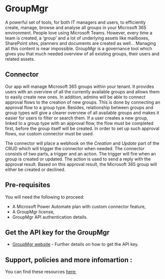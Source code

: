 # GroupMgr

A powerful set of tools, for both IT managers and users, to efficiently create, manage, browse and analyse all groups in your Microsoft 365 environment. People love using Microsoft Teams. However, every time a team is created, a ‘group’ and a lot of underlying assets like mailboxes, SharePoint sites, planners and documents are created as well… Managing all this content is near impossible. GroupMgr is a governance tool which gives you that much needed overview of all existing groups, their users and related assets.

## Connector
Our app will manage Microsoft 365 groups within your tenant. It provides users with an overview of all the currently available groups and allows them to easily create new ones. In addition, admins will be able to connect approval flows to the creation of new groups. This is done by connecting an approval flow to a group type. Besides, relationship between groups and group types will give a clearer overview of all available groups and makes it easier for users to filter or search them. If a user creates a new group, linked to a group type with an approval flow, the flow must be completed first, before the group itself will be created. In order to set up such approval flows, our custom connector must be used.

The connector will place a webhook on the *Creation* and *Update* part of the CRUD which will trigger the connector when needed. The connector consists of two parts, a trigger and an action. The trigger will fire when an group is created or updated. The action is used to send a reply with the approval result. Based on this approval result, the Microsoft 365 group will either be created or declined.

## Pre-requisites
You will need the following to proceed:
* A Microsoft Power Automate plan with custom connector feature,
* A GroupMgr license,
* GroupMgr API authentication details. 

## Get the API key for the GroupMgr
- [GroupMgr website](https://groupmgr.com) - Further details on how to get the API key.

## Support, policies and more infomartion  : 
You can find these resources [here:](https://groupmgr.com/support)